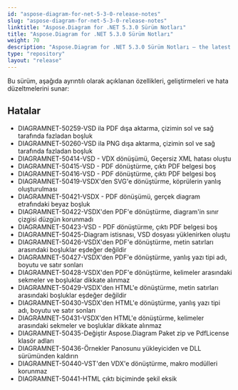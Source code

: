 ```yaml
---
id: "aspose-diagram-for-net-5-3-0-release-notes"
slug: "aspose-diagram-for-net-5-3-0-release-notes"
linktitle: "Aspose.Diagram for .NET 5.3.0 Sürüm Notları"
title: "Aspose.Diagram for .NET 5.3.0 Sürüm Notları"
weight: 70
description: "Aspose.Diagram for .NET 5.3.0 Sürüm Notları – the latest updates and fixes."
type: "repository"
layout: "release"
---
```

Bu sürüm, aşağıda ayrıntılı olarak açıklanan özellikleri, geliştirmeleri ve hata düzeltmelerini sunar:
## **Hatalar**
- DIAGRAMNET-50259-VSD ila PDF dışa aktarma, çizimin sol ve sağ tarafında fazladan boşluk
- DIAGRAMNET-50260-VSD ila PNG dışa aktarma, çizimin sol ve sağ tarafında fazladan boşluk
- DIAGRAMNET-50414-VSD - VDX dönüşümü, Geçersiz XML hatası oluştu
- DIAGRAMNET-50415-VSD - PDF dönüştürme, çıktı PDF belgesi boş
- DIAGRAMNET-50416-VSD - PDF dönüştürme, çıktı PDF belgesi boş
- DIAGRAMNET-50419-VSDX'den SVG'e dönüştürme, köprülerin yanlış oluşturulması
- DIAGRAMNET-50421-VSDX - PDF dönüşümü, gerçek diagram etrafındaki beyaz boşluk
- DIAGRAMNET-50422-VSDX'den PDF'e dönüştürme, diagram'in sınır çizgisi düzgün korunmadı
- DIAGRAMNET-50423-VSD - PDF dönüştürme, çıktı PDF belgesi boş
- DIAGRAMNET-50425-Diagram istisnası, VSD dosyası yüklenirken oluştu
- DIAGRAMNET-50426-VSDX'den PDF'e dönüştürme, metin satırları arasındaki boşluklar eşdeğer değildir
- DIAGRAMNET-50427-VSDX'den PDF'e dönüştürme, yanlış yazı tipi adı, boyutu ve satır sonları
- DIAGRAMNET-50428-VSDX'den PDF'e dönüştürme, kelimeler arasındaki sekmeler ve boşluklar dikkate alınmaz
- DIAGRAMNET-50429-VSDX'den HTML'e dönüştürme, metin satırları arasındaki boşluklar eşdeğer değildir
- DIAGRAMNET-50430-VSDX'den HTML'e dönüştürme, yanlış yazı tipi adı, boyutu ve satır sonları
- DIAGRAMNET-50431-VSDX'den HTML'e dönüştürme, kelimeler arasındaki sekmeler ve boşluklar dikkate alınmaz
- DIAGRAMNET-50435-Değiştir Aspose.Diagram Paket zip ve PdfLicense klasör adları
- DIAGRAMNET-50436-Örnekler Panosunu yükleyiciden ve DLL sürümünden kaldırın
- DIAGRAMNET-50440-VST'den VDX'e dönüştürme, makro modülleri korunmaz
- DIAGRAMNET-50441-HTML çıktı biçiminde şekil eksik

